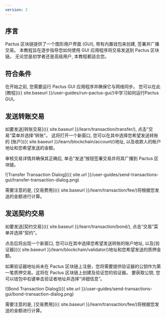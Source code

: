 ```yaml
---
version: 2
---
```


## 序言

Pactus 区块链提供了一个图形用户界面 (GUI), 带有内置钱包来创建, 签署并广播交易。
本教程旨在逐步指导您如何使用 GUI 应用程序将交易发送到 Pactus 区块链。
无论您是初学者还是高级用户, 本教程都适合您。

## 符合条件

在开始之前, 您需要运行 Pactus GUI 应用程序并确保它与网络同步。
您可以在此[教程]({{ site.baseurl }}/user-guides/run-pactus-gui/)中学习如何运行Pactus GUI。

## 发送转账交易

如要发送[转账交易]({{ site.baseurl }}/learn/transaction/transfer/), 点击“交易”菜单并选择“转账”。
这将打开一个新窗口, 您可以在其中选择您希望发送转账的
[账户]({{ site.baseurl }}/learn/blockchain/account/)地址, 以及收款人的帐户地址和您希望发送的金额。

审核交易详情并确保其正确后, 单击“发送”按钮签署交易并将其广播到 Pactus 区块链。

![Transfer Transaction Dialog]({{ site.url }}/user-guides/send-transactions-gui/transfer-transaction-dialog.png)

需要注意的是, [交易费用]({{ site.baseurl }}/learn/transaction/fee/)将根据您发送的金额进行计算。

## 发送契约交易

如要发送[契约交易]({{ site.baseurl }}/learn/transaction/bond/), 点击“交易”菜单并选择“契约”。

点击后将出现一个新窗口, 您可以在其中选择您希望发送转账的账户地址, 以及[验证器]({{ site.baseurl }}/learn/blockchain/validator/)地址和您希望发送的质押金额。

如果验证器地址尚未在 Pactus 区块链上注册，您将需要提供验证器的公钥作为第一笔质押交易。这将在 Pactus 区块链上创建及验证您的验证器。
要获取公钥, 您可以钱包中右键单击验证者地址并选择“详细信息”。

![Bond Transaction Dialog]({{ site.url }}/user-guides/send-transactions-gui/bond-transaction-dialog.png)

需要注意的是, [交易费用]({{ site.baseurl }}/learn/transaction/fee/)将根据您发送的金额进行计算。
